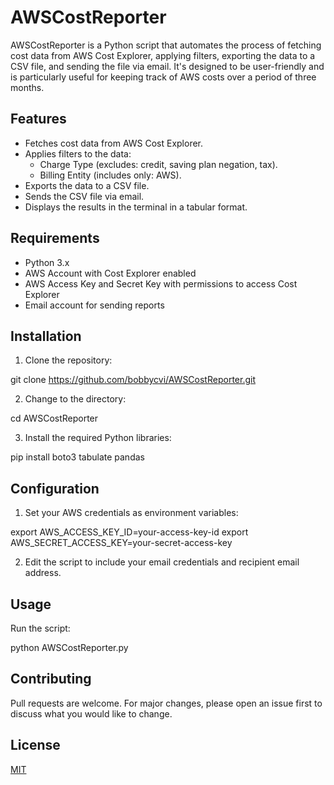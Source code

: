 # AWSCostReporter

AWSCostReporter is a Python script that automates the process of fetching cost data from AWS Cost Explorer, applying filters, exporting the data to a CSV file, and sending the file via email. It's designed to be user-friendly and is particularly useful for keeping track of AWS costs over a period of three months.

## Features

- Fetches cost data from AWS Cost Explorer.
- Applies filters to the data:
  - Charge Type (excludes: credit, saving plan negation, tax).
  - Billing Entity (includes only: AWS).
- Exports the data to a CSV file.
- Sends the CSV file via email.
- Displays the results in the terminal in a tabular format.

## Requirements

- Python 3.x
- AWS Account with Cost Explorer enabled
- AWS Access Key and Secret Key with permissions to access Cost Explorer
- Email account for sending reports

## Installation

1. Clone the repository:

git clone https://github.com/bobbycvi/AWSCostReporter.git

2. Change to the directory:

cd AWSCostReporter

3. Install the required Python libraries:

pip install boto3 tabulate pandas

## Configuration

1. Set your AWS credentials as environment variables:

export AWS_ACCESS_KEY_ID=your-access-key-id
export AWS_SECRET_ACCESS_KEY=your-secret-access-key

2. Edit the script to include your email credentials and recipient email address.

## Usage

Run the script:

python AWSCostReporter.py

## Contributing

Pull requests are welcome. For major changes, please open an issue first to discuss what you would like to change.

## License

[MIT](https://choosealicense.com/licenses/mit/)
